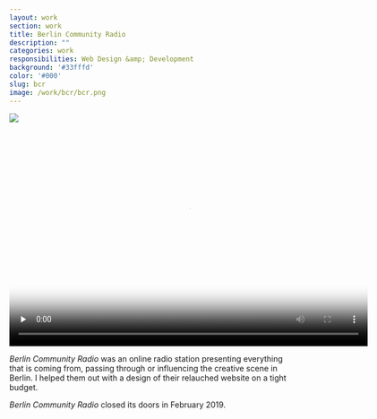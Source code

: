```yaml
---
layout: work
section: work
title: Berlin Community Radio
description: ""
categories: work
responsibilities: Web Design &amp; Development
background: '#33fffd'
color: '#000'
slug: bcr
image: /work/bcr/bcr.png
---
```


<div class="IntroImg">
  <img src="{{ site.root }}/work/bcr/bcr.gif" />
</div>


<div>
  <video loop playsinline id="marfa" class="browser_img" title="Berlin Community Radio"
    preload="none" width="640" height="400" poster="{{ site.root }}{{ page.image }}" data-setup="{}">
    <source src="{{ site.root }}/work/bcr/bcr.mp4" type='video/mp4'>
  </video>
</div>

<em>Berlin Community Radio</em> was an online radio station presenting everything that is coming from, passing through or influencing the creative scene in Berlin. I helped them out with a design of their relauched website on a tight budget.

<p><em>Berlin Community Radio</em> closed its doors in February 2019.</p>

